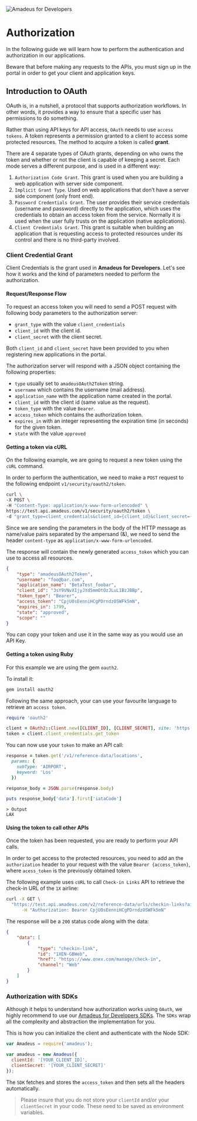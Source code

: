 ![Amadeus for Developers](../../master/images/logo.png)

# Authorization

In the following guide we will learn how to perform the authentication and
authorization in our applications.

Beware that before making any requests to the APIs, you must sign up in the
portal in order to get your client and application keys.

## Introduction to OAuth

OAuth is, in a nutshell, a protocol that supports authorization workflows. In
other words, it provides a way to ensure that a specific user has permissions
to do something.

Rather than using API keys for API access, `OAuth` needs to use `access
tokens`.  A token represents a permission granted to a client to access some
protected resources. The method to acquire a token is called __grant__.

There are 4 separate types of OAuth grants, depending on who owns the token and
whether or not the client is capable of keeping a secret. Each mode serves a
different purpose, and is used in a different way:

1. `Authorization Code Grant`. This grant is used when you are building a web
   application with server side component.
2. `Implicit Grant Type`. Used on web applications that don’t have a server
   side component (only front end).
3. `Password Credentials Grant`. The user provides their service credentials
   (username and password) directly to the application, which uses the
   credentials to obtain an access token from the service. Normally it is used
   when the user fully trusts on the application (native applications). 
4. `Client Credentials Grant`. This grant is suitable when building an
   application that is requesting access to protected resources under its
   control and there is no third-party involved.

### Client Credential Grant

Client Credentials is the grant used in __Amadeus for Developers__. Let's see
how it works and the kind of parameters needed to perform the authorization.

#### Request/Response Flow

To request an access token you will need to send a POST request with following
body parameters to the authorization server:

* `grant_type` with the value `client_credentials`
* `client_id` with the client id.
* `client_secret` with the client secret.

Both `client_id` and `client_secret` have been provided to you when registering
new applications in the portal.

The authorization server will respond with a JSON object containing the following properties:

* `type` usually set to `amadeusOAuth2Token` string.
* `username` which contains the username (mail address).
* `application_name` with the application name created in the portal.
* `client_id` with the client id (same value as the request).
* `token_type` with the value `Bearer`.
* `access_token` which contains the authorization token.
* `expires_in` with an integer representing the expiration time (in seconds) for the given token.
* `state` with the value `approved`

#### Getting a token via cURL

On the following example, we are going to request a new token using the `cURL`
command. 

In order to perform the authentication, we need to make a `POST` request to the
following endpoint `v1/security/oauth2/token`.

```bash
curl \
-X POST \
-H "Content-Type: application/x-www-form-urlencoded" \
https://test.api.amadeus.com/v1/security/oauth2/token \
-d "grant_type=client_credentials&client_id={client_id}&client_secret={client_secret}"
```

Since we are sending the parameters in the body of the HTTP message as
name/value pairs separated by the ampersand (&), we need to send the header
`content-type` as `application/x-www-form-urlencoded`.

The response will contain the newly generated `access_token` which you can use
to access all resources.

```json
{
    "type": "amadeusOAuth2Token",
    "username": "foo@bar.com",
    "application_name": "BetaTest_foobar",
    "client_id": "3sY9VNvXIjyJYd5mmOtOzJLuL1BzJBBp",
    "token_type": "Bearer",
    "access_token": "CpjU0sEenniHCgPDrndzOSWFk5mN",
    "expires_in": 1799,
    "state": "approved",
    "scope": ""
}
```

You can copy your token and use it in the same way as you would use an API Key.

#### Getting a token using Ruby

For this example we are using the gem `oauth2`. 

To install it:
```ruby
gem install oauth2
```

Following the same approach, your can use your favourite language to retrieve an `access token`.

```ruby
require 'oauth2'

client = OAuth2::Client.new([CLIENT_ID], [CLIENT_SECRET], site: 'https://test.api.amadeus.com', token_url: 'https://test.api.amadeus.com/v1/security/oauth2/token')
token = client.client_credentials.get_token
```
You can now use your `token` to make an API call:

```ruby
response = token.get('/v1/reference-data/locations',
  params: {
    subType: 'AIRPORT',
    keyword: 'Los'
  })

response_body = JSON.parse(response.body)

puts response_body['data'].first['iataCode']
```
```
> Output
LAX
```
#### Using the token to call other APIs

Once the token has been requested, you are ready to perform your API calls.

In order to get access to the protected resources, you need to add an the
`authorization` header to your request with the value `Bearer {access_token}`,
where `acess_token` is the previously obtained token.

The following example uses `cURL` to call `Check-in Links` API to retrieve the
check-in URL of the `1X` airline:

```bash
curl -X GET \
  "https://test.api.amadeus.com/v2/reference-data/urls/checkin-links?airline=1X" \
      -H "Authorization: Bearer CpjU0sEenniHCgPDrndzOSWFk5mN"
```

The response will be a `200` status code along with the data:

```json
{
    "data": [
        {
            "type": "checkin-link",
            "id": "1XEN-GBWeb",
            "href": "https://www.onex.com/manage/check-in",
            "channel": "Web"
        }
    ]
}
```

### Authorization with SDKs

Although it helps to understand how authorization works using
`OAuth`, we highly recommend to use our [Amadeus for Developers
SDKs](https://github.com/amadeus4dev).  The `SDKs` wrap
all the complexity and abstraction the implementation for you.

This is how you can initialize the client and authenticate
with the Node SDK:

```js
var Amadeus = require('amadeus');

var amadeus = new Amadeus({
  clientId: '[YOUR_CLIENT_ID]',
  clientSecret: '[YOUR_CLIENT_SECRET]'
});

```

The `SDK` fetches and stores the `access_token` and then sets all the headers automatically.

> Please insure that you do not store your `clientId` and/or your `clientSecret` in your code. 
> These need to be saved as environment variables.

